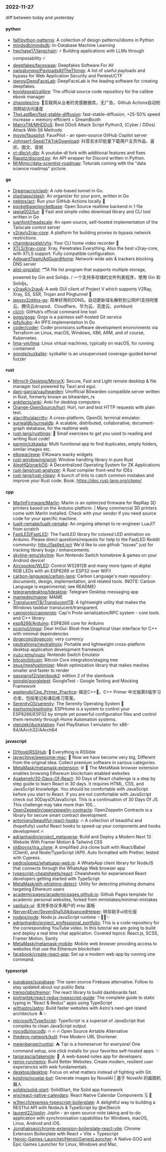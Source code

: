 ### 2022-11-27
diff between today and yesterday

#### python
* [faif/python-patterns](https://github.com/faif/python-patterns): A collection of design patterns/idioms in Python
* [mindsdb/mindsdb](https://github.com/mindsdb/mindsdb): In-Database Machine Learning
* [hwchase17/langchain](https://github.com/hwchase17/langchain): ⚡ Building applications with LLMs through composability ⚡
* [deepfakes/faceswap](https://github.com/deepfakes/faceswap): Deepfakes Software For All
* [swisskyrepo/PayloadsAllTheThings](https://github.com/swisskyrepo/PayloadsAllTheThings): A list of useful payloads and bypass for Web Application Security and Pentest/CTF
* [iperov/DeepFaceLab](https://github.com/iperov/DeepFaceLab): DeepFaceLab is the leading software for creating deepfakes.
* [kovidgoyal/calibre](https://github.com/kovidgoyal/calibre): The official source code repository for the calibre ebook manager
* [zhaoolee/ins](https://github.com/zhaoolee/ins): 🍭互联网从业者的灵感数据库，无广告，Github Actions自动检测网站访问速度
* [TheLastBen/fast-stable-diffusion](https://github.com/TheLastBen/fast-stable-diffusion): fast-stable-diffusion, +25-50% speed increase + memory efficient + DreamBooth
* [MatrixTM/MHDDoS](https://github.com/MatrixTM/MHDDoS): Best DDoS Attack Script Python3, (Cyber / DDos) Attack With 56 Methods
* [moyix/fauxpilot](https://github.com/moyix/fauxpilot): FauxPilot - an open-source GitHub Copilot server
* [Johnserf-Seed/TikTokDownload](https://github.com/Johnserf-Seed/TikTokDownload): 抖音去水印批量下载用户主页作品、喜欢、图文、音频
* [yt-dlp/yt-dlp](https://github.com/yt-dlp/yt-dlp): A youtube-dl fork with additional features and fixes
* [Rapptz/discord.py](https://github.com/Rapptz/discord.py): An API wrapper for Discord written in Python.
* [MrMimic/data-scientist-roadmap](https://github.com/MrMimic/data-scientist-roadmap): Toturials coming with the "data science roadmap" picture.

#### go
* [Dreamacro/clash](https://github.com/Dreamacro/clash): A rule-based tunnel in Go.
* [stashapp/stash](https://github.com/stashapp/stash): An organizer for your porn, written in Go
* [nektos/act](https://github.com/nektos/act): Run your GitHub Actions locally 🚀
* [pocketbase/pocketbase](https://github.com/pocketbase/pocketbase): Open Source realtime backend in 1 file
* [iawia002/lux](https://github.com/iawia002/lux): 👾 Fast and simple video download library and CLI tool written in Go
* [juanfont/headscale](https://github.com/juanfont/headscale): An open source, self-hosted implementation of the Tailscale control server
* [v2ray/v2ray-core](https://github.com/v2ray/v2ray-core): A platform for building proxies to bypass network restrictions.
* [charmbracelet/vhs](https://github.com/charmbracelet/vhs): Your CLI home video recorder 📼
* [XTLS/Xray-core](https://github.com/XTLS/Xray-core): Xray, Penetrates Everything. Also the best v2ray-core, with XTLS support. Fully compatible configuration.
* [AdguardTeam/AdGuardHome](https://github.com/AdguardTeam/AdGuardHome): Network-wide ads & trackers blocking DNS server
* [alist-org/alist](https://github.com/alist-org/alist): 🗂️A file list program that supports multiple storage, powered by Gin and Solidjs. / 一个支持多存储的文件列表程序，使用 Gin 和 Solidjs。
* [v2rayA/v2rayA](https://github.com/v2rayA/v2rayA): A web GUI client of Project V which supports V2Ray, Xray, SS, SSR, Trojan and Pingtunnel 🚀
* [jeessy2/ddns-go](https://github.com/jeessy2/ddns-go): 简单好用的DDNS。自动更新域名解析到公网IP(支持阿里云、腾讯云dnspod、Cloudflare、华为云、百度云、porkbun)
* [cli/cli](https://github.com/cli/cli): GitHub’s official command line tool
* [gogs/gogs](https://github.com/gogs/gogs): Gogs is a painless self-hosted Git service
* [ipfs/kubo](https://github.com/ipfs/kubo): An IPFS implementation in Go
* [coder/coder](https://github.com/coder/coder): Coder provisions software development environments via Terraform on Linux, macOS, Windows, X86, ARM, and of course, Kubernetes.
* [lima-vm/lima](https://github.com/lima-vm/lima): Linux virtual machines, typically on macOS, for running containerd
* [google/syzkaller](https://github.com/google/syzkaller): syzkaller is an unsupervised coverage-guided kernel fuzzer

#### rust
* [MirrorX-Desktop/MirrorX](https://github.com/MirrorX-Desktop/MirrorX): Secure, Fast and Light remote desktop & file manager tool powered by Tauri and egui.
* [dani-garcia/vaultwarden](https://github.com/dani-garcia/vaultwarden): Unofficial Bitwarden compatible server written in Rust, formerly known as bitwarden_rs
* [ankitects/anki](https://github.com/ankitects/anki): Anki for desktop computers
* [Orange-OpenSource/hurl](https://github.com/Orange-OpenSource/hurl): Hurl, run and test HTTP requests with plain text.
* [alacritty/alacritty](https://github.com/alacritty/alacritty): A cross-platform, OpenGL terminal emulator.
* [surrealdb/surrealdb](https://github.com/surrealdb/surrealdb): A scalable, distributed, collaborative, document-graph database, for the realtime web
* [rust-lang/rustlings](https://github.com/rust-lang/rustlings): 🦀 Small exercises to get you used to reading and writing Rust code!
* [qarmin/czkawka](https://github.com/qarmin/czkawka): Multi functional app to find duplicates, empty folders, similar images etc.
* [elkowar/eww](https://github.com/elkowar/eww): ElKowars wacky widgets
* [rust-windowing/winit](https://github.com/rust-windowing/winit): Window handling library in pure Rust
* [AleoHQ/snarkOS](https://github.com/AleoHQ/snarkOS): A Decentralized Operating System for ZK Applications
* [rust-lang/rust-analyzer](https://github.com/rust-lang/rust-analyzer): A Rust compiler front-end for IDEs
* [rust-lang/rust-clippy](https://github.com/rust-lang/rust-clippy): A bunch of lints to catch common mistakes and improve your Rust code. Book: https://doc.rust-lang.org/clippy/

#### cpp
* [MarlinFirmware/Marlin](https://github.com/MarlinFirmware/Marlin): Marlin is an optimized firmware for RepRap 3D printers based on the Arduino platform. | Many commercial 3D printers come with Marlin installed. Check with your vendor if you need source code for your specific machine.
* [luajit-remake/luajit-remake](https://github.com/luajit-remake/luajit-remake): An ongoing attempt to re-engineer LuaJIT from scratch
* [FastLED/FastLED](https://github.com/FastLED/FastLED): The FastLED library for colored LED animation on Arduino. Please direct questions/requests for help to the FastLED Reddit community: http://fastled.io/r We'd like to use github "issues" just for tracking library bugs / enhancements.
* [skyline-emu/skyline](https://github.com/skyline-emu/skyline): Run Nintendo Switch homebrew & games on your Android device!
* [Aircoookie/WLED](https://github.com/Aircoookie/WLED): Control WS2812B and many more types of digital RGB LEDs with an ESP8266 or ESP32 over WiFi!
* [carbon-language/carbon-lang](https://github.com/carbon-language/carbon-lang): Carbon Language's main repository: documents, design, implementation, and related tools. (NOTE: Carbon Language is experimental; see README)
* [telegramdesktop/tdesktop](https://github.com/telegramdesktop/tdesktop): Telegram Desktop messaging app
* [mamedev/mame](https://github.com/mamedev/mame): MAME
* [TranslucentTB/TranslucentTB](https://github.com/TranslucentTB/TranslucentTB): A lightweight utility that makes the Windows taskbar translucent/transparent.
* [capnproto/capnproto](https://github.com/capnproto/capnproto): Cap'n Proto serialization/RPC system - core tools and C++ library
* [esp8266/Arduino](https://github.com/esp8266/Arduino): ESP8266 core for Arduino
* [ocornut/imgui](https://github.com/ocornut/imgui): Dear ImGui: Bloat-free Graphical User interface for C++ with minimal dependencies
* [dogecoin/dogecoin](https://github.com/dogecoin/dogecoin): very currency
* [neutralinojs/neutralinojs](https://github.com/neutralinojs/neutralinojs): Portable and lightweight cross-platform desktop application development framework
* [yuzu-emu/yuzu](https://github.com/yuzu-emu/yuzu): Nintendo Switch Emulator
* [bitcoin/bitcoin](https://github.com/bitcoin/bitcoin): Bitcoin Core integration/staging tree
* [zeux/meshoptimizer](https://github.com/zeux/meshoptimizer): Mesh optimization library that makes meshes smaller and faster to render
* [gaoxiang12/slambook2](https://github.com/gaoxiang12/slambook2): edition 2 of the slambook
* [google/googletest](https://github.com/google/googletest): GoogleTest - Google Testing and Mocking Framework
* [applenob/Cpp_Primer_Practice](https://github.com/applenob/Cpp_Primer_Practice): 搞定C++👊。C++ Primer 中文版第5版学习仓库，包括笔记和课后练习答案。
* [SerenityOS/serenity](https://github.com/SerenityOS/serenity): The Serenity Operating System 🐞
* [esphome/esphome](https://github.com/esphome/esphome): ESPHome is a system to control your ESP8266/ESP32 by simple yet powerful configuration files and control them remotely through Home Automation systems.
* [stenzek/duckstation](https://github.com/stenzek/duckstation): Fast PlayStation 1 emulator for x86-64/AArch32/AArch64

#### javascript
* [DIYgod/RSSHub](https://github.com/DIYgod/RSSHub): 🍰 Everything is RSSible
* [jaywcjlove/awesome-mac](https://github.com/jaywcjlove/awesome-mac):  Now we have become very big, Different from the original idea. Collect premium software in various categories.
* [MetaMask/metamask-extension](https://github.com/MetaMask/metamask-extension): 🌐 🔌 The MetaMask browser extension enables browsing Ethereum blockchain enabled websites
* [Asabeneh/30-Days-Of-React](https://github.com/Asabeneh/30-Days-Of-React): 30 Days of React challenge is a step by step guide to learn React in 30 days. It requires HTML, CSS, and JavaScript knowledge. You should be comfortable with JavaScript before you start to React. If you are not comfortable with JavaScript check out 30DaysOfJavaScript. This is a continuation of 30 Days Of JS. This challenge may take more than 100…
* [OpenZeppelin/openzeppelin-contracts](https://github.com/OpenZeppelin/openzeppelin-contracts): OpenZeppelin Contracts is a library for secure smart contract development.
* [antonioru/beautiful-react-hooks](https://github.com/antonioru/beautiful-react-hooks): 🔥 A collection of beautiful and (hopefully) useful React hooks to speed-up your components and hooks development 🔥
* [adrianhajdin/project_metaverse](https://github.com/adrianhajdin/project_metaverse): Build and Deploy a Modern Next 13 Website With Framer Motion & Tailwind CSS
* [oldboyxx/jira_clone](https://github.com/oldboyxx/jira_clone): A simplified Jira clone built with React/Babel (Client), and Node/TypeScript (API). Auto formatted with Prettier, tested with Cypress.
* [pedroslopez/whatsapp-web.js](https://github.com/pedroslopez/whatsapp-web.js): A WhatsApp client library for NodeJS that connects through the WhatsApp Web browser app
* [typescript-cheatsheets/react](https://github.com/typescript-cheatsheets/react): Cheatsheets for experienced React developers getting started with TypeScript
* [MetaMask/eth-phishing-detect](https://github.com/MetaMask/eth-phishing-detect): Utility for detecting phishing domains targeting Ethereum users
* [academicpages/academicpages.github.io](https://github.com/academicpages/academicpages.github.io): Github Pages template for academic personal websites, forked from mmistakes/minimal-mistakes
* [vaxilu/x-ui](https://github.com/vaxilu/x-ui): 支持多协议多用户的 xray 面板
* [Nerver4Ever/SevenSha1UIAdvancedHelper](https://github.com/Nerver4Ever/SevenSha1UIAdvancedHelper): 转存助手ui优化版
* [nodejs/node](https://github.com/nodejs/node): Node.js JavaScript runtime ✨🐢🚀✨
* [adrianhajdin/project_professional_portfolio](https://github.com/adrianhajdin/project_professional_portfolio): This is a code repository for the corresponding YouTube video. In this tutorial we are going to build and deploy a real time chat application. Covered topics: React.js, SCSS, Framer Motion, Sanity
* [MetaMask/metamask-mobile](https://github.com/MetaMask/metamask-mobile): Mobile web browser providing access to websites that use the Ethereum blockchain
* [facebook/create-react-app](https://github.com/facebook/create-react-app): Set up a modern web app by running one command.

#### typescript
* [supabase/supabase](https://github.com/supabase/supabase): The open source Firebase alternative. Follow to stay updated about our public Beta.
* [tremorlabs/tremor](https://github.com/tremorlabs/tremor): The react library to build dashboards fast.
* [piotrwitek/react-redux-typescript-guide](https://github.com/piotrwitek/react-redux-typescript-guide): The complete guide to static typing in "React & Redux" apps using TypeScript
* [withastro/astro](https://github.com/withastro/astro): Build faster websites with Astro's next-gen island architecture 🏝✨
* [microsoft/TypeScript](https://github.com/microsoft/TypeScript): TypeScript is a superset of JavaScript that compiles to clean JavaScript output.
* [nocodb/nocodb](https://github.com/nocodb/nocodb): 🔥 🔥 🔥 Open Source Airtable Alternative
* [thedevs-network/kutt](https://github.com/thedevs-network/kutt): Free Modern URL Shortener.
* [meienberger/runtipi](https://github.com/meienberger/runtipi): ⛺️ Tipi is a homeserver for everyone! One command setup, one click installs for your favorites self-hosted apps. ✨
* [taniarascia/takenote](https://github.com/taniarascia/takenote): 📝 ‎ A web-based notes app for developers.
* [remix-run/remix](https://github.com/remix-run/remix): Build Better Websites. Create modern, resilient user experiences with web fundamentals.
* [desktop/desktop](https://github.com/desktop/desktop): Focus on what matters instead of fighting with Git.
* [koishijs/novelai-bot](https://github.com/koishijs/novelai-bot): Generate images by NovelAI | 基于 NovelAI 的画图机器人
* [solidjs/solid-start](https://github.com/solidjs/solid-start): SolidStart, the Solid app framework
* [wix/react-native-calendars](https://github.com/wix/react-native-calendars): React Native Calendar Components 🗓️ 📆
* [w3tecch/express-typescript-boilerplate](https://github.com/w3tecch/express-typescript-boilerplate): A delightful way to building a RESTful API with NodeJs & TypeScript by @w3tecch
* [laurent22/joplin](https://github.com/laurent22/joplin): Joplin - an open source note taking and to-do application with synchronisation capabilities for Windows, macOS, Linux, Android and iOS.
* [Jonghakseo/chrome-extension-boilerplate-react-vite](https://github.com/Jonghakseo/chrome-extension-boilerplate-react-vite): Chrome Extension Boilerplate with React + Vite + Typescript
* [Heroic-Games-Launcher/HeroicGamesLauncher](https://github.com/Heroic-Games-Launcher/HeroicGamesLauncher): A Native GOG and Epic Games Launcher for Linux, Windows and Mac.
